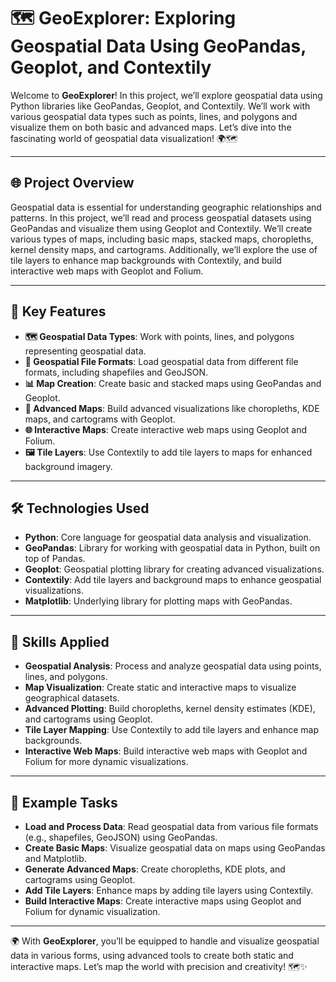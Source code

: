 # 🗺️ GeoExplorer: Exploring Geospatial Data Using GeoPandas, Geoplot, and Contextily

Welcome to **GeoExplorer**! In this project, we’ll explore geospatial data using Python libraries like GeoPandas, Geoplot, and Contextily. We’ll work with various geospatial data types such as points, lines, and polygons and visualize them on both basic and advanced maps. Let’s dive into the fascinating world of geospatial data visualization! 🌍🗺️

---

## 🌐 Project Overview

Geospatial data is essential for understanding geographic relationships and patterns. In this project, we’ll read and process geospatial datasets using GeoPandas and visualize them using Geoplot and Contextily. We’ll create various types of maps, including basic maps, stacked maps, choropleths, kernel density maps, and cartograms. Additionally, we’ll explore the use of tile layers to enhance map backgrounds with Contextily, and build interactive web maps with Geoplot and Folium.

---

## 🔑 Key Features

- **🗺️ Geospatial Data Types**: Work with points, lines, and polygons representing geospatial data.
- **📂 Geospatial File Formats**: Load geospatial data from different file formats, including shapefiles and GeoJSON.
- **📊 Map Creation**: Create basic and stacked maps using GeoPandas and Geoplot.
- **🎨 Advanced Maps**: Build advanced visualizations like choropleths, KDE maps, and cartograms with Geoplot.
- **🌐 Interactive Maps**: Create interactive web maps using Geoplot and Folium.
- **🖼️ Tile Layers**: Use Contextily to add tile layers to maps for enhanced background imagery.

---

## 🛠 Technologies Used

- **Python**: Core language for geospatial data analysis and visualization.
- **GeoPandas**: Library for working with geospatial data in Python, built on top of Pandas.
- **Geoplot**: Geospatial plotting library for creating advanced visualizations.
- **Contextily**: Add tile layers and background maps to enhance geospatial visualizations.
- **Matplotlib**: Underlying library for plotting maps with GeoPandas.

---

## 🤖 Skills Applied

- **Geospatial Analysis**: Process and analyze geospatial data using points, lines, and polygons.
- **Map Visualization**: Create static and interactive maps to visualize geographical datasets.
- **Advanced Plotting**: Build choropleths, kernel density estimates (KDE), and cartograms using Geoplot.
- **Tile Layer Mapping**: Use Contextily to add tile layers and enhance map backgrounds.
- **Interactive Web Maps**: Build interactive web maps with Geoplot and Folium for more dynamic visualizations.

---

## 📝 Example Tasks

- **Load and Process Data**: Read geospatial data from various file formats (e.g., shapefiles, GeoJSON) using GeoPandas.
- **Create Basic Maps**: Visualize geospatial data on maps using GeoPandas and Matplotlib.
- **Generate Advanced Maps**: Create choropleths, KDE plots, and cartograms using Geoplot.
- **Add Tile Layers**: Enhance maps by adding tile layers using Contextily.
- **Build Interactive Maps**: Create interactive maps using Geoplot and Folium for dynamic visualization.

---

🌍 With **GeoExplorer**, you’ll be equipped to handle and visualize geospatial data in various forms, using advanced tools to create both static and interactive maps. Let’s map the world with precision and creativity! 🗺️✨
